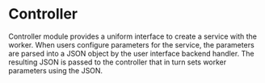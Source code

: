 # Controller

Controller module provides a uniform interface to create a service with the worker. When users configure parameters for the service, the parameters are parsed into a JSON object by the user interface backend handler. The resulting JSON is passed to the controller that in turn sets worker parameters using the JSON.